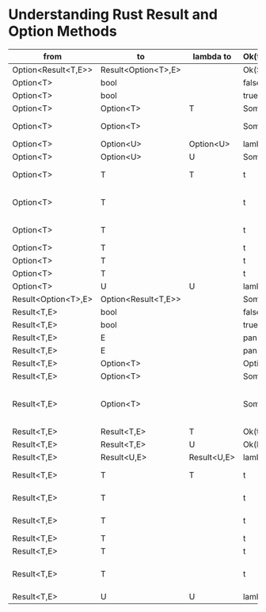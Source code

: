 # Understanding Rust Result and Option Methods

| from | to | lambda to | Ok(t)/Some(t)/Some(Ok(t))/Ok(Some(t)) | None/Err(e)/Some(Err(e))/Ok(None) | na/na/None/Err(e) | method | side effect |
|---|---|---|---|---|---|---|---|
| Option<Result<T,E>> | Result<Option\<T>,E> |  | Ok(Some(t)) | Err(e) | Ok(None) | transpose() |  |
| Option\<T> | bool |  | false | true |  | is_none() |  |
| Option\<T> | bool |  | true | false |  | is_some() |  |
| Option\<T> | Option\<T> | T | Some(t) | Some(lazy_t) |  | or_else(\|\|lazy_t) |  |
| Option\<T> | Option\<T> |  | Some(t) | None |  | take() | sets original to None |
| Option\<T> | Option\<U> | Option\<U> | lambda(t) | None |  | and_then(\|t\| …) |  |
| Option\<T> | Option\<U> | U | Some(lambda(t)) | None |  | map(\|t\| …) |  |
| Option\<T> | T | T | t | lazy_t |  | unwrap_or_else(\|\| lazy_t) |  |
| Option\<T> | T |  | t | panic!(lazy message) |  | .unwrap_or_else(\|\| panic!("lazy message")) |  |
| Option\<T> | T |  | t | panic!("your message") |  | expect("your message") |  |
| Option\<T> | T |  | t | panic!("std message") |  | unwrap() |  |
| Option\<T> | T |  | t | t0 |  | unwrap_or(t0) |  |
| Option\<T> | T |  | t | T.default() |  | unwrap_or_default() |  |
| Option\<T> | U | U | lambda(t) | u0 |  | map_or(u0, \|t\| …) |  |
| Result<Option\<T>,E> | Option<Result<T,E>> |  | Some(Ok(t)) | None | Some(Err(e)) | transpose() |  |
| Result<T,E> | bool |  | false | true |  | is_err() |  |
| Result<T,E> | bool |  | true | false |  | is_ok() |  |
| Result<T,E> | E |  | panic!("your message") | e |  | expect_err |  |
| Result<T,E> | E |  | panic!("std message") | e |  | unwrap_err |  |
| Result<T,E> | Option\<T> |  | Option(error) | None |  | err() |  |
| Result<T,E> | Option\<T> |  | Some(t) | None |  | ok() |  |
| Result<T,E> | Option\<T> |  | Some(t) | None |  | take() | sets original to Ok(T::default) or leaves as e |
| Result<T,E> | Result<T,E> | T | Ok(t) | Ok(lazy_t) |  | or_else(\|\|lazy_t) |  |
| Result<T,E> | Result<T,E> | U | Ok(lambda(t)) | Err(e) |  | map(\|t\| …) |  |
| Result<T,E> | Result<U,E> | Result<U,E> | lambda(t) | Err(e) |  | and_then(\|t\|…) |  |
| Result<T,E> | T | T | t | lazy_t |  | unwrap_or_else(\|\| lazy_t) |  |
| Result<T,E> | T |  | t | panic!("your message") |  | expect("your message") |  |
| Result<T,E> | T |  | t | panic!("message with error description") |  | unwrap() |  |
| Result<T,E> | T |  | t | t0 |  | unwrap_or(t0) |  |
| Result<T,E> | T |  | t | T.default() |  | unwrap_or_default() |  |
| Result<T,E> | T |  | t | panic!("lazy message") |  | unwrap_or_else(\|\| panic!("lazy message")) |  |
| Result<T,E> | U | U | lambda(t) | u0 |  | map_or(u0, \|t\| …) |
